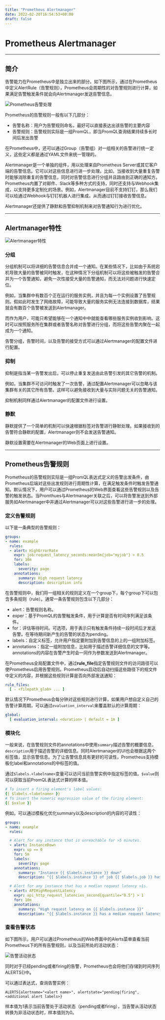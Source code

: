 ```yaml
---
title: "Prometheus Alertmanager"
date: 2022-02-20T16:54:53+08:00
draft: false
---
```

# Prometheus Alertmanager

---

## 简介

告警能力在Prometheus中是独立出来的部分。如下图所示，通过在Prometheus中定义AlertRule（告警规则），Prometheus会周期性的对告警规则进行计算，如果满足告警触发条件就会向Alertmanager发送告警信息。

![Prometheus告警处理](https://github.com/mengbin92/blog/blob/main/static/image/Prometheus/alert/alert.png)  

Prometheus的告警规则一般有以下几部分：

* 告警名称：用户为告警规则命名，最好可以直接表达出该告警的主要内容
* 告警规则：告警规则实际是一组PromQL，即当PromQL查询结果持续多长时间后发出告警

在Prometheus中，还可以通过Group（告警组）对一组相关的告警进行统一定义，这些定义都是通过YAML文件来统一管理的。

Alertmanager是一个单独的组件，用以处理来自Prometheus Server或其它客户端的告警信息。它可以对这些信息进行进一步处理。比如，当接收到大量重复告警时能够消除重复的告警信息，同时对告警信息进行分组并且路由到正确的通知方。Prometheus内置了对邮件、Slack等多种方式的支持，同时还支持与Webhook集成，以支持更多定制化的场景。例如，Alertmanager目前不支持钉钉，那么我们可以给通过Webhook与钉钉机器人进行集成，从而通过钉钉接收告警信息。

Alertmanager还提供了静默和告警抑制机制来对告警通知行为进行优化。

---

## Alertmanager特性

![Alertmanager特性](https://github.com/mengbin92/blog/blob/main/static/image/Prometheus/alert/Alertmanager%E7%89%B9%E6%80%A7.png)

### 分组

分组机制可以将详细的告警信息合并成一个通知。在某些情况下，比如由于系统宕机导致大量的告警被同时触发，在这种情况下分组机制可以将这些被触发的告警合并为一个告警通知，避免一次性接受大量的告警通知，而无法对问题进行快速定位。

例如，当集群中有数百个正在运行的服务实例，并且为每一个实例设置了告警规则。假如此时发生了网络故障，可能导致大量的服务实例无法连接到数据库，结果就会有数百个告警被发送到Alertmanager。

而作为用户，可能只希望能够在一个通知中中就能查看哪些服务实例收到影响。这时可以按照服务所在集群或者告警名称对告警进行分组，而将这些告警内聚在一起成为一个通知。

告警分组，告警时间，以及告警的接受方式可以通过Alertmanager的配置文件进行配置。

### 抑制

抑制是指当某一告警发出后，可以停止重复发送由此告警引发的其它告警的机制。

例如，当集群不可访问时触发了一次告警，通过配置Alertmanager可以忽略与该集群有关的其它所有告警。这样可以避免接收到大量与实际问题无关的告警通知。

抑制机制同样通过Alertmanager的配置文件进行设置。

### 静默

静默提供了一个简单的机制可以快速根据标签对告警进行静默处理。如果接收到的告警符合静默的配置，Alertmanager则不会发送告警通知。

静默设置需要在Alertmanager的Web页面上进行设置。

---

## Prometheus告警规则

Prometheus的告警规则实际是一组PromQL表达式定义的告警出发条件，由Prometheus后端对这些出发规则进行周期性计算，在满足触发条件时触发告警通知。默认情况下，用户可以通过Prometheus的Web界面查看这些告警规则以及告警的触发状态。当Promthues与Alertmanager关联之后，可以将告警发送到外部服务如Alertmanager中并通过Alertmanager可以对这些告警进行进一步的处理。

### 定义告警规则

以下是一条典型的告警规则：

```yaml
groups:
- name: example
  rules:
  - alert: HighErrorRate
    expr: job:request_latency_seconds:mean5m{job="myjob"} > 0.5
    for: 10m
    labels:
      severity: page
    annotations:
      summary: High request latency
      description: description info
```

在告警规则中，我们将一组相关的规则定义在一个group下，每个group下可以包含多条规则（rule）。通常一条告警规则包含以下几部分：

* alert：告警规则名称。
* exper：基于PromQL的告警触发条件，用于计算是否有时间序列满足该条件。
* for：评估等待时间。可选项，用于表示只有触发条件持续一段时间后才发送告警。在等待期间新产生的告警的状态为pending。
* labels：自定义标签，允许用户指定要附加到告警信息的上的一组附加标签。
* annotations：指定一组附加信息，比如用于描述告警详细信息的文字等。annotations的内容在告警产生时会一同作为参数发送到Alertmanager。

在Prometheus全局配置文件中，通过**rule_file**指定告警规则文件的访问路径可以使Prometheus启用告警规则。Prometheus启动后自动扫描这些路径下的规文件中定义的内容，并根据这些规则计算是否向外部发送通知：

```yaml
rule_files:
  [ - <filepath_glob> ... ]
```

默认情况下Prometheus会每分钟对这些规则进行计算，如果用户想自定义自己的告警计算周期，可以通过`evaluation_interval`来覆盖默认的计算周期：

```yaml
global:
  [ evaluation_interval: <duration> | default = 1m ]
```

### 模块化

一般来说，在告警规则文件的annotations中使用`summary`描述告警的概要信息，`description`用于描述告警的详细信息。同时Alertmanager的UI也会根据这两个标签值，显示告警信息。为了让告警信息具有更好的可读性，Prometheus支持模板化label和annotations的中标签的值。

通过`$labels.<labelname>`变量可以访问当前告警实例中指定标签的值。`$value`则可以获取当前PromQL表达式计算的样本值。

```yaml
# To insert a firing element's label values:
{{ $labels.<labelname> }}
# To insert the numeric expression value of the firing element:
{{ $value }}
```

例如，可以通过模板化优化summary以及description的内容的可读性：

```yaml
groups:
- name: example
  rules:

  # Alert for any instance that is unreachable for >5 minutes.
  - alert: InstanceDown
    expr: up == 0
    for: 5m
    labels:
      severity: page
    annotations:
      summary: "Instance {{ $labels.instance }} down"
      description: "{{ $labels.instance }} of job {{ $labels.job }} has been down for more than 5 minutes."

  # Alert for any instance that has a median request latency >1s.
  - alert: APIHighRequestLatency
    expr: api_http_request_latencies_second{quantile="0.5"} > 1
    for: 10m
    annotations:
      summary: "High request latency on {{ $labels.instance }}"
      description: "{{ $labels.instance }} has a median request latency above 1s (current value: {{ $value }}s)"
```

### 查看告警状态

如下图所示，用户可以通过Prometheus的Web界面中的Alerts菜单查看当前Prometheus下的所有告警规则，以及当前所处的活动状态：

![告警活动状态](https://github.com/mengbin92/blog/blob/main/static/image/Prometheus/alert/status.png)

同时对于已经pending或者firing的告警，Prometheus也会将他们存储到时间序列ALERTS{}中。

可以通过表达式，查询告警实例：

```
ALERTS{alertname="<alert name>", alertstate="pending|firing", <additional alert labels>}
```

样本值为1表示当前告警处于活动状态（pending或者firing），当告警从活动状态转换为非活动状态时，样本值则为0。

